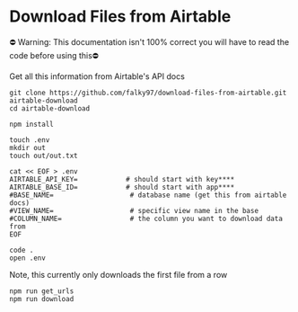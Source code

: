 # Download Files from Airtable

⛔️ Warning: This documentation isn't 100% correct you will have to read the code before using this⛔️

Get all this information from Airtable's API docs
```
git clone https://github.com/falky97/download-files-from-airtable.git airtable-download
cd airtable-download

npm install 

touch .env
mkdir out
touch out/out.txt

cat << EOF > .env
AIRTABLE_API_KEY=            # should start with key****
AIRTABLE_BASE_ID=            # should start with app****
#BASE_NAME=                   # database name (get this from airtable docs)
#VIEW_NAME=                   # specific view name in the base
#COLUMN_NAME=                 # the column you want to download data from
EOF

code .
open .env
```

Note, this currently only downloads the first file from a row

```
npm run get_urls
npm run download
```
